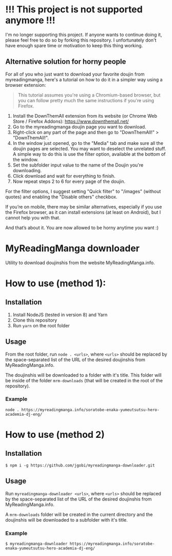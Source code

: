 # !!! This project is not supported anymore !!!

I'm no longer supporting this project. If anyone wants to continue doing it, please feel free to do so by forking this repository. I unfortunately don't have enough spare time or motivation to keep this thing working.

## Alternative solution for horny people

For all of you who just want to download your favorite doujin from myreadingmanga, here's a tutorial on how to do it in a simpler way using a browser extension:

> This tutorial assumes you're using a Chromium-based browser, but you can follow pretty much the same instructions if you're using Firefox.

1. Install the DownThemAll extension from its website (or Chrome Web Store / Firefox Addons): https://www.downthemall.net/
1. Go to the myreadingmanga doujin page you want to download.
1. Right-click on any part of the page and then go to "DownThemAll!" > "DownThemAll!".
1. In the window just opened, go to the "Media" tab and make sure all the doujin pages are selected. You may want to deselect the unrelated stuff. A simple way to do this is use the filter option, available at the bottom of the window.
1. Set the subfolder input value to the name of the Doujin you're downloading.
1. Click download and wait for everything to finish.
1. Now repeat steps 2 to 6 for every page of the doujin.

For the filter options, I suggest setting "Quick filter" to "/images" (without quotes) and enabling the "Disable others" checkbox.

If you’re on mobile, there may be similar alternatives, especially if you use the Firefox browser, as it can install extensions (at least on Android), but I cannot help you with that.

And that’s about it. You are now allowed to be horny anytime you want :)


# MyReadingManga downloader

Utility to download doujinshis from the website MyReadingManga.info.

# How to use (method 1):

## Installation

1. Install NodeJS (tested in version 8) and Yarn
1. Clone this repository
2. Run `yarn` on the root folder

## Usage

From the root folder, run `node . <urls>`, where `<urls>` should be replaced by the space-separated list of the URL of the desired doujinshis from MyReadingManga.info.

The doujinshis will be downloaded to a folder with it's title. This folder will be inside of the folder `mrm-downloads` (that will be created in the root of the repository).

### Example

`node . https://myreadingmanga.info/soratobe-enaka-yumeutsutsu-hero-academia-dj-eng/`

# How to use (method 2)

## Installation

`$ npm i -g https://github.com/jgobi/myreadingmanga-downloader.git`

## Usage

Run `myreadingmanga-downloader <urls>`, where `<urls>` should be replaced by the space-separated list of the URL of the desired doujinshis from MyReadingManga.info.

A `mrm-downloads` folder will be created in the current directory and the doujinshis will be downloaded to a subfolder with it's title.

### Example

`$ myreadingmanga-downloader https://myreadingmanga.info/soratobe-enaka-yumeutsutsu-hero-academia-dj-eng/`
